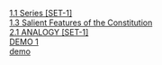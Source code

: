 [1.1 Series [SET-1]](https://yoursamlan.github.io/Reasoning/1.1_Series_[SET-1].html)  <br />  [1.3 Salient Features of the Constitution](https://yoursamlan.github.io/Reasoning/1.3_Salient_Features_of_the_Constitution.html)  <br />  [2.1 ANALOGY [SET-1]](https://yoursamlan.github.io/Reasoning/2.1_ANALOGY_[SET-1].html)  <br />  [DEMO 1](https://yoursamlan.github.io/Reasoning/DEMO_1.html)  <br />  [demo](https://yoursamlan.github.io/Reasoning/demo.html)  <br />  